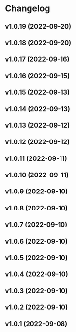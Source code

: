 # Changelog

<!--next-version-placeholder-->

## v1.0.19 (2022-09-20)


## v1.0.18 (2022-09-20)


## v1.0.17 (2022-09-16)


## v1.0.16 (2022-09-15)


## v1.0.15 (2022-09-13)


## v1.0.14 (2022-09-13)


## v1.0.13 (2022-09-12)


## v1.0.12 (2022-09-12)


## v1.0.11 (2022-09-11)


## v1.0.10 (2022-09-11)


## v1.0.9 (2022-09-10)


## v1.0.8 (2022-09-10)


## v1.0.7 (2022-09-10)


## v1.0.6 (2022-09-10)


## v1.0.5 (2022-09-10)


## v1.0.4 (2022-09-10)


## v1.0.3 (2022-09-10)


## v1.0.2 (2022-09-10)


## v1.0.1 (2022-09-08)

